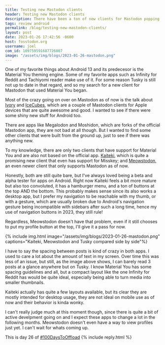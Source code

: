 ```yaml
---
title: Testing new Mastodon clients
header: Testing new Mastodon clients
description: There have been a ton of new clients for Mastodon popping up left and right. But I may have found my new client of choice 
tags: review android
permalink: /blog/testing-new-mastodon-clients/
layout: post
date: 2023-01-26 17:42:56 -0600
host: fosstodon.org
username: joel
com_id: 109759591687726007
image: "/assets/img/blogs/2023-01-26-mastodon.png"
---
```


One of my favorite things about Android 13 and its predecesor is the Material You theming engine. Some of my favorite apps such as Infinity for Reddit and Tachiyomi reader make use of it. For some reason Tusky is still not up to date in that regard, and so my search for a new client for Mastodon that used Material You began.

Most of the crazy going on over on Mastodon as of now is the talk about [Ivory](https://tapbots.social/@ivory) and [IceCubes](https://mastodon.cloud/@icecubesapp), which are a couple of Mastodon clients for Apple devices that are quite awesome and good. I wanted to see if there were some shiny new stuff for Android too.

There are apps like Megalodon and Moshidon, which are forks of the official Mastodon app, they are not bad at all though. But I wanted to find some other clients that were built from the ground up, just to see if there was anything new.

To my knowledge, there are only two clients that have support for Material You and are also not based on the official app. [Kaiteki](https://floss.social/@Kaiteki), which is quite a promising new client that even has support for Misskey; and [Meowstodon](https://abraham.social/@meow), an even newer client that only supports Mastodon as of now.

Honestly, both are still quite bare, but I've always loved being a beta and alpha tester for apps on Android. Right now Kaiteki feels a bit more mature but also too convoluted, it has a hamburger menu, and a ton of buttons at the top AND the bottom. This probably makes sense since its also works a desktop app, but I prefer my navigation to be reachable with my thumb, or with a gesture, which are usually broken due to Android's navigation gesture being incompatible with sidebars after such a long time, hence my use of navigation buttons in 2023, they still rule!

Regardless, Meowstodon doesn't have that problem, even if it still chooses to put my profile button at the top, I'll give it a pass for now. 

{% include img.html image="/assets/img/blogs/2023-01-26-mastodon.png" captions="Kaiteki, Meowstodon and Tusky compared side by side"%}

I have to say the spacing between posts is kind of crazy in both apps. I used to care a lot about the amount of text in my screen. Over time this was less of an issue, but still, as the image above shows, I can barely read 3 posts at a glance anywhere but on Tusky. I know Material You has some spacing guidelines and all, but a compact layout like the one Infinity for Reddit has would be quite ideal, especially being able to turn media into smaller thumbnails.

Kaiteki actually has quite a few layouts available, but its clear they are mostly intended for desktop usage, they are not ideal on mobile use as of now and their behavior is kinda wonky.

I can't really judge much at this moment though, since there is quite a bit of active develpment going on and I expect these apps to change a lot in the following months. Meowstodon doesn't even have a way to view profiles just yet. I can't wait for whats coming up.





This is day 26 of [#100DaysToOffload](https://100daystooffload.com)
{% include reply.html %}
